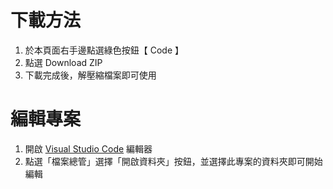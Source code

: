 # 下載方法

1. 於本頁面右手邊點選綠色按鈕【 Code 】
2. 點選 Download ZIP
3. 下載完成後，解壓縮檔案即可使用

# 編輯專案

1. 開啟 [Visual Studio Code](https://code.visualstudio.com/) 編輯器
2. 點選「檔案總管」選擇「開啟資料夾」按鈕，並選擇此專案的資料夾即可開始編輯